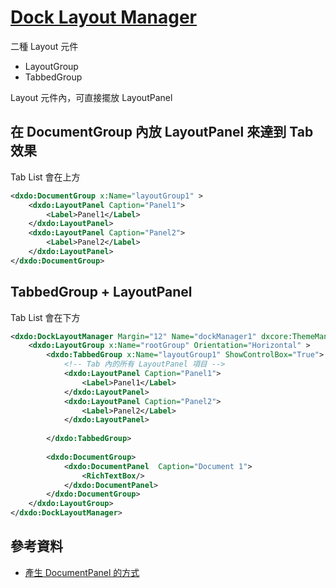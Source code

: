 # [Dock Layout Manager](https://documentation.devexpress.com/wpf/6820/Controls-and-Libraries/Layout-Management/Dock-Windows/Getting-Started/Dock-Layout-Manager)

二種 Layout 元件
 - LayoutGroup
 - TabbedGroup

Layout 元件內，可直接擺放 LayoutPanel

## 在 DocumentGroup 內放 LayoutPanel 來達到 Tab 效果

Tab List 會在上方

```xml
<dxdo:DocumentGroup x:Name="layoutGroup1" >
    <dxdo:LayoutPanel Caption="Panel1">
        <Label>Panel1</Label>
    </dxdo:LayoutPanel>
    <dxdo:LayoutPanel Caption="Panel2">
        <Label>Panel2</Label>
    </dxdo:LayoutPanel>
</dxdo:DocumentGroup>
```

## TabbedGroup + LayoutPanel

Tab List 會在下方

```xml
<dxdo:DockLayoutManager Margin="12" Name="dockManager1" dxcore:ThemeManager.ThemeName="Office2007Blue">
    <dxdo:LayoutGroup x:Name="rootGroup" Orientation="Horizontal" >
        <dxdo:TabbedGroup x:Name="layoutGroup1" ShowControlBox="True">
            <!-- Tab 內的所有 LayoutPanel 項目 -->
            <dxdo:LayoutPanel Caption="Panel1">
                <Label>Panel1</Label>
            </dxdo:LayoutPanel>
            <dxdo:LayoutPanel Caption="Panel2">
                <Label>Panel2</Label>
            </dxdo:LayoutPanel>
            
        </dxdo:TabbedGroup>
        
        <dxdo:DocumentGroup>
            <dxdo:DocumentPanel  Caption="Document 1">
                <RichTextBox/>
            </dxdo:DocumentPanel>
        </dxdo:DocumentGroup>
    </dxdo:LayoutGroup>
</dxdo:DockLayoutManager>
```

## 參考資料

- [產生 DocumentPanel 的方式](dockingdocumentuiservice.md)

